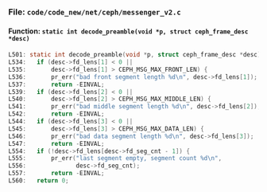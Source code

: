 ### File: `code/code_new/net/ceph/messenger_v2.c`

#### Function: `static int decode_preamble(void *p, struct ceph_frame_desc *desc)`

```c
L501: static int decode_preamble(void *p, struct ceph_frame_desc *desc)
L534: 	if (desc->fd_lens[1] < 0 ||
L535: 	    desc->fd_lens[1] > CEPH_MSG_MAX_FRONT_LEN) {
L536: 		pr_err("bad front segment length %d\n", desc->fd_lens[1]);
L537: 		return -EINVAL;
L539: 	if (desc->fd_lens[2] < 0 ||
L540: 	    desc->fd_lens[2] > CEPH_MSG_MAX_MIDDLE_LEN) {
L541: 		pr_err("bad middle segment length %d\n", desc->fd_lens[2]);
L542: 		return -EINVAL;
L544: 	if (desc->fd_lens[3] < 0 ||
L545: 	    desc->fd_lens[3] > CEPH_MSG_MAX_DATA_LEN) {
L546: 		pr_err("bad data segment length %d\n", desc->fd_lens[3]);
L547: 		return -EINVAL;
L554: 	if (!desc->fd_lens[desc->fd_seg_cnt - 1]) {
L555: 		pr_err("last segment empty, segment count %d\n",
L556: 		       desc->fd_seg_cnt);
L557: 		return -EINVAL;
L560: 	return 0;
```


